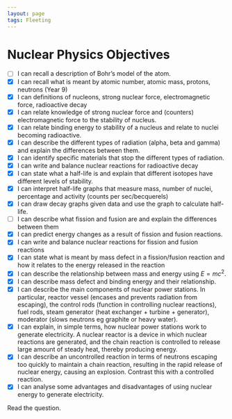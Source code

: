 ```yaml
---
layout: page
tags: Fleeting 
---
```


# Nuclear Physics Objectives

- [ ] I can recall a description of Bohr’s model of the atom.
- [x] I can recall what is meant by atomic number, atomic mass, protons, neutrons (Year 9)
- [x] I can definitions of nucleons, strong nuclear force, electromagnetic force, radioactive decay
- [x] I can relate knowledge of strong nuclear force and (counters) electromagnetic force to the stability of nucleus. 
- [x] I can relate binding energy to stability of a nucleus and relate to nuclei becoming radioactive.
- [x] I can describe the different types of radiation (alpha, beta and gamma) and explain the differences between them.
- [x] I can identify specific materials that stop the different types of radiation.
- [x] I can write and balance nuclear reactions for radioactive decay
- [x] I can state what a half-life is and explain that different isotopes have different levels of stability.
- [x] I can interpret half-life graphs that measure mass, number of nuclei, percentage and activity (counts per sec/becquerels)
- [x] I can draw decay graphs given data and use the graph to calculate half-life.
- [ ] I can describe what fission and fusion are and explain the differences between them
- [x] I can predict energy changes as a result of fission and fusion reactions.
- [x] I can write and balance nuclear reactions for fission and fusion reactions
- [x] I can state what is meant by mass defect in a fission/fusion reaction and how it relates to the energy released in the reaction
- [x] I can describe the relationship between mass and energy using $E = mc^{2}$.
- [x] I can describe mass defect and binding energy and their relationship.
- [x] I can describe the main components of nuclear power stations. In particular, reactor vessel (encases and prevents radiation from escaping), the control rods (function in controlling nuclear reactions), fuel rods, steam generator (heat exchanger + turbine + generator), moderator (slows neutrons eg graphite or heavy water).
- [x] I can explain, in simple terms, how nuclear power stations work to generate electricity. A nuclear reactor is a device in which nuclear reactions are generated, and the chain reaction is controlled to release large amount of steady heat, thereby producing energy.
- [x] I can describe an uncontrolled reaction in terms of neutrons escaping too quickly to maintain a chain reaction, resulting in the rapid release of nuclear energy, causing an explosion. Contrast this with a controlled reaction.
- [x] I can analyse some advantages and disadvantages of using nuclear energy to generate electricity.

Read the question.